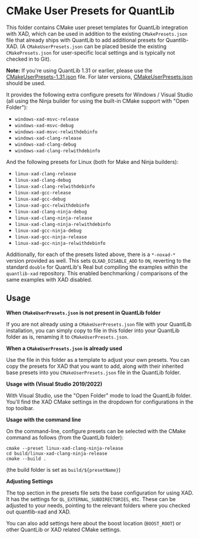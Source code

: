 # CMake User Presets for QuantLib

This folder contains CMake user preset templates for QuantLib integration with
XAD, which can be used in addition to the existing `CMakePresets.json` file
that already ships with QuantLib to add additional presets for Quantlib-XAD.
(A `CMakeUserPresets.json` can be placed beside the existing `CMakePresets.json` for user-specific local settings and is typically not checked in to Git).

**Note:** If you're using QuantLib 1.31 or earlier, please use the [CMakeUserPresets-1.31.json](./CMakeUserPresets-1.31.json) file. For later versions, [CMakeUserPresets.json](./CMakeUserPresets.json) should be used.

It provides the following extra configure presets for Windows / Visual Studio 
(all using the Ninja builder for using the built-in CMake support with "Open Folder"):

- `windows-xad-msvc-release`
- `windows-xad-msvc-debug`
- `windows-xad-msvc-relwithdebinfo`
- `windows-xad-clang-release`
- `windows-xad-clang-debug`
- `windows-xad-clang-relwithdebinfo`

And the following presets for Linux (both for Make and Ninja builders):

- `linux-xad-clang-release`
- `linux-xad-clang-debug`
- `linux-xad-clang-relwithdebinfo`
- `linux-xad-gcc-release`
- `linux-xad-gcc-debug`
- `linux-xad-gcc-relwithdebinfo`
- `linux-xad-clang-ninja-debug`
- `linux-xad-clang-ninja-release`
- `linux-xad-clang-ninja-relwithdebinfo`
- `linux-xad-gcc-ninja-debug`
- `linux-xad-gcc-ninja-release`
- `linux-xad-gcc-ninja-relwithdebinfo`

Additionally, for each of the presets listed above, there is a `*-noxad-*` version
provided as well. This sets `QLXAD_DISABLE_ADD` to `ON`, reverting to the standard `double`
for QuantLib's Real but compiling the examples within the `quantlib-xad` repository.
This enabled benchmarking / comparisons of the same examples with XAD disabled.

## Usage

**When `CMakeUserPresets.json` is not present in QuantLib folder**

If you are not already using a `CMakeUserPresets.json` file with your QuantLib installation,
you can simply copy to file in this folder into your QuantLib folder as is,
renaming it to `CMakeUserPresets.json`.

**When a `CMakeUserPresets.json` is already used**

Use the file in this folder as a template to adjust your own presets.
You can copy the presets for XAD that you want to add, along with their
inherited base presets into you `CMakeUserPresets.json` file in the QuantLib folder.

**Usage with (Visual Studio 2019/2022)**

With Visual Studio, use the "Open Folder" mode to load the QuantLib folder.
You'll find the XAD CMake settings in the dropdown for configurations
in the top toolbar.

**Usage with the command line**

On the command-line, configure presets can be selected with the CMake command
as follows (from the QuantLib folder):

```
cmake --preset linux-xad-clang-ninja-release
cd build/linux-xad-clang-ninja-release
cmake --build .
```

(the build folder is set as `build/${presetName}`)

**Adjusting Settings**

The top section in the presets file sets the base configuration for using XAD.
It has the settings for `QL_EXTERNAL_SUBDIRECTORIES`, etc.
These can be adjusted to your needs, pointing to the relevant folders
where you checked out quantlib-xad and XAD.

You can also add settings here about the boost location (`BOOST_ROOT`) or other
QuantLib or XAD related CMake settings.
